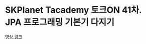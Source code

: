 # SKPlanet Tacademy 토크ON 41차. JPA 프로그래밍 기본기 다지기

[영상 링크](https://www.youtube.com/watch?v=WfrSN9Z7MiA&list=PL9mhQYIlKEhfpMVndI23RwWTL9-VL-B7U)